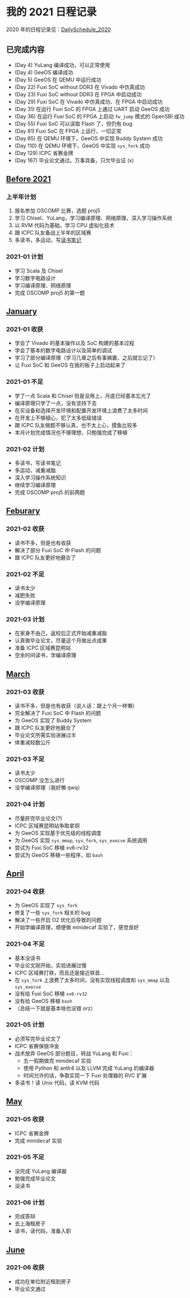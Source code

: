 # 我的 2021 日程记录

2020 年的日程记录见：[DailySchedule\_2020](https://github.com/wfly1998/DailySchedule_2020)

## 已完成内容

* (Day 4) YuLang 编译成功，可以正常使用
* (Day 4) GeeOS 编译成功
* (Day 5) GeeOS 在 QEMU 中运行成功
* (Day 22) Fuxi SoC without DDR3 在 Vivado 中仿真成功
* (Day 23) Fuxi SoC without DDR3 在 FPGA 中启动成功
* (Day 29) Fuxi SoC 在 Vivado 中仿真成功、在 FPGA 中启动成功
* (Day 31) 在运行 Fuxi SoC 的 FPGA 上通过 UART 启动 GeeOS 成功
* (Day 36) 在运行 Fuxi SoC 的 FPGA 上启动 `fw_jump` 模式的 OpenSBI 成功
* (Day 55) Fuxi SoC 可以读取 Flash 了，但仍有 bug
* (Day 81) Fuxi SoC 在 FPGA 上运行，一切正常
* (Day 85) 在 QEMU 环境下，GeeOS 中实现 Buddy System 成功
* (Day 110) 在 QEMU 环境下，GeeOS 中实现 `sys_fork` 成功
* (Day 129) ICPC 省赛金牌
* (Day 167) 毕业论文通过。万事具备，只欠毕业证 (x)

## [Before 2021](2021-0.md)

### 上半年计划

1. 报名参加 OSCOMP 比赛，选题 proj5
2. 学习 Chisel、YuLang，学习编译原理、网络原理，深入学习操作系统
3. 以 RVM 代码为基础，学习 CPU 虚拟化技术
4. 跟 ICPC 队友备战上半年的区域赛
5. 多读书，多运动，写[读书笔记](NOTE.md)

### 2021-01 计划

* 学习 Scala 及 Chisel
* 学习数字电路设计
* 学习编译原理、网络原理
* 完成 OSCOMP proj5 的第一题

## [January](2021-1.md)

### 2021-01 收获

* 学会了 Vivado 的基本操作以及 SoC 构建的基本过程
* 学会了基本的数字电路设计以及简单的调试
* 学习了部分编译原理（学习几章之后有事搁置，之后就忘记了）
* 让 Fuxi SoC 和 GeeOS 在我的板子上启动起来了

### 2021-01 不足

* 学了一点 Scala 和 Chisel 但是没用上，月底已经基本忘光了
* 编译原理只学了一点，没有坚持下去
* 在买设备和选择开发环境和配置开发环境上浪费了太多时间
* 在开发上不够细心，犯了太多低级错误
* 跟 ICPC 队友做题不够认真，也不太上心，摸鱼比较多
* 本月计划完成情况也不够理想，只勉强完成了移植

### 2021-02 计划

* 多读书，写读书笔记
* 多运动，减重减脂
* 深入学习操作系统知识
* 继续学习编译原理
* 完成 OSCOMP proj5 的前两题

## [Feburary](2021-2.md)

### 2021-02 收获

* 读书不多，但是也有收获
* 解决了部分 Fuxi SoC 中 Flash 的问题
* 跟 ICPC 队友更好地磨合了

### 2021-02 不足

* 读书太少
* 减肥失败
* 没学编译原理

### 2021-03 计划

* 在家身不由己，返校后正式开始减重减脂
* 认真做毕业论文，尽量这个月做出点成果
* 准备 ICPC 区域赛昆明站
* 空余时间读书，学编译原理

## [March](2021-3.md)

### 2021-03 收获

* 读书不多，但是也有收获（说人话：跟上个月一样懒）
* 完全解决了 Fuxi SoC 中 Flash 的问题
* 为 GeeOS 实现了 Buddy System
* 跟 ICPC 队友更好地磨合了
* 毕业论文所需实验进展过半
* 体重减轻数公斤

### 2021-03 不足

* 读书太少
* OSCOMP 没怎么进行
* 没学编译原理（我好懒 qwq）

### 2021-04 计划

* 尽量肝完毕业论文(?)
* ICPC 区域赛昆明站争取拿铜
* 为 GeeOS 实现基于优先级的线程调度
* 为 GeeOS 实现 `sys_mmap`, `sys_fork`, `sys_execve` 系统调用
* 尝试为 Fuxi SoC 移植 xv6-rv32
* 尝试为 GeeOS 移植一些程序，如 `bash`

## [April](2021-4.md)

### 2021-04 收获

* 为 GeeOS 实现了 `sys_fork`
* 修复了一些 `sys_fork` 相关的 bug
* 解决了一些开启 O2 优化后导致的问题
* 开始学编译原理，顺便做 minidecaf 实验了，感觉良好

### 2021-04 不足

* 基本没读书
* 毕业论文刚开始，实验进展过慢
* ICPC 区域赛打铁，而且还是接近铁首...
* 在 `sys_fork` 上浪费了太多时间，没有实现线程调度和 `sys_mmap` 以及 `sys_execve`
* 没有给 Fuxi SoC 移植 `xv6-rv32`
* 没有给 GeeOS 移植 `bash`
* （总结一下就是基本啥也没错 orz）

### 2021-05 计划

* 必须写完毕业论文了
* ICPC 省赛保银冲金
* 战术放弃 GeeOS 部分题目，转战 YuLang 和 Fuxi：
  * 五一假期做完 minidecaf 实验
  * 使用 Python 和 antlr4 以及 LLVM 完成 YuLang 的编译器
  * 时间允许的话，争取实现一下 Fuxi 处理器的 RVC 扩展
* 多读书！读 Unix 代码，读 KVM 代码

## [May](2021-5.md)

### 2021-05 收获

* ICPC 省赛金牌
* 完成 minidecaf 实验

### 2021-05 不足

* 没完成 YuLang 编译器
* 勉强完成毕业论文
* 没读书

### 2021-06 计划

* 完成答辩
* 去上海租房子
* 读书，读代码，准备入职

## [June](2021-6.md)

### 2021-06 收获

* 成功在单位附近租到房子
* 毕业论文通过

